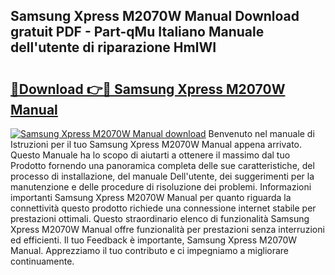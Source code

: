 ## Samsung Xpress M2070W Manual Download gratuit PDF - Part-qMu Italiano Manuale dell'utente di riparazione HmlWI

# <h2><a href="http://df9244.blite.top/?on=Samsung+Xpress+M2070W+Manual">🔗Download 👉🔴 Samsung Xpress M2070W Manual</a></h2>

[![Samsung Xpress M2070W Manual download](https://i.imgur.com/lujVjoI.png)](http://df9244.blite.top/?on=Samsung+Xpress+M2070W+Manual)
Benvenuto nel manuale di Istruzioni per il tuo Samsung Xpress M2070W Manual appena arrivato. Questo Manuale ha lo scopo di aiutarti a ottenere il massimo dal tuo Prodotto fornendo una panoramica completa delle sue caratteristiche, del processo di installazione, del manuale Dell'utente, dei suggerimenti per la manutenzione e delle procedure di risoluzione dei problemi. Informazioni importanti Samsung Xpress M2070W Manual per quanto riguarda la connettività questo prodotto richiede una connessione internet stabile per prestazioni ottimali. Questo straordinario elenco di funzionalità Samsung Xpress M2070W Manual offre funzionalità per prestazioni senza interruzioni ed efficienti. Il tuo Feedback è importante, Samsung Xpress M2070W Manual. Apprezziamo il tuo contributo e ci impegniamo a migliorare continuamente.
